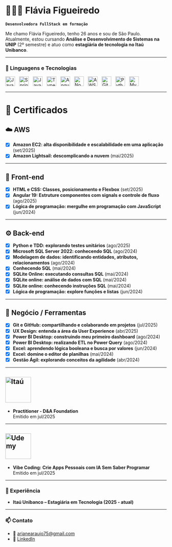 # 👩🏻‍💻 Flávia Figueiredo

**`Desenvolvedora FullStack em formação`**

Me chamo Flávia Figueiredo, tenho 26 anos e sou de São Paulo. Atualmente, estou cursando **Análise e Desenvolvimento de Sistemas na UNIP** (2º semestre) e atuo como **estagiária de tecnologia no Itaú Unibanco**.  

---

### 🤖 Linguagens e Tecnologias

<img align="left" alt="Java" title="Java" width="30px" style="padding-right: 10px;" src="https://cdn.jsdelivr.net/gh/devicons/devicon@latest/icons/java/java-original.svg"/>
<img align="left" alt="Spring" title="Spring Boot" width="30px" style="padding-right: 10px;" src="https://cdn.jsdelivr.net/gh/devicons/devicon@latest/icons/spring/spring-original.svg"/>
<img align="left" alt="JavaScript" title="JavaScript" width="30px" style="padding-right: 10px;" src="https://cdn.jsdelivr.net/gh/devicons/devicon@latest/icons/javascript/javascript-original.svg"/>
<img align="left" alt="TypeScript" title="TypeScript" width="30px" style="padding-right: 10px;" src="https://cdn.jsdelivr.net/gh/devicons/devicon@latest/icons/typescript/typescript-original.svg"/>
<img align="left" alt="Angular" title="Angular" width="30px" style="padding-right: 10px;" src="https://cdn.jsdelivr.net/gh/devicons/devicon@latest/icons/angular/angular-original.svg"/>
<img align="left" alt="Node.js" title="Node.js" width="30px" style="padding-right: 10px;" src="https://cdn.jsdelivr.net/gh/devicons/devicon@latest/icons/nodejs/nodejs-original.svg"/>
<img align="left" alt="AWS" title="AWS" width="30px" style="padding-right: 10px;" src="https://cdn.jsdelivr.net/gh/simple-icons/simple-icons/icons/amazonaws.svg"/>
<img align="left" alt="Git" title="Git" width="30px" style="padding-right: 10px;" src="https://cdn.jsdelivr.net/gh/devicons/devicon@latest/icons/git/git-original.svg"/>
<img align="left" alt="Python" title="Python" width="30px" style="padding-right: 10px;" src="https://cdn.jsdelivr.net/gh/devicons/devicon@latest/icons/python/python-original.svg"/>
<img align="left" alt="MySQL" title="MySQL" width="30px" style="padding-right: 10px;" src="https://cdn.jsdelivr.net/gh/devicons/devicon@latest/icons/mysql/mysql-original.svg"/>

<br/>
<br/>

---

# 📜 Certificados

## ☁️ AWS
- [x] **Amazon EC2: alta disponibilidade e escalabilidade em uma aplicação** (set/2025)  
- [x] **Amazon Lightsail: descomplicando a nuvem** (mai/2025)  

---

## 🎨 Front-end
- [x] **HTML e CSS: Classes, posicionamento e Flexbox** (set/2025)  
- [x] **Angular 19: Estruture componentes com signals e controle de fluxo** (ago/2025)  
- [x] **Lógica de programação: mergulhe em programação com JavaScript** (jun/2024)  

---

## ⚙️ Back-end
- [x] **Python e TDD: explorando testes unitários** (ago/2025)  
- [x] **Microsoft SQL Server 2022: conhecendo SQL** (ago/2024)  
- [x] **Modelagem de dados: identificando entidades, atributos, relacionamentos** (ago/2024)  
- [x] **Conhecendo SQL** (mai/2024)  
- [x] **SQLite Online: executando consultas SQL** (mai/2024)  
- [x] **SQLite online: análise de dados com SQL** (mai/2024)  
- [x] **SQLite online: conhecendo instruções SQL** (mai/2024)  
- [x] **Lógica de programação: explore funções e listas** (jun/2024)  

---

## 💼 Negócio / Ferramentas
- [x] **Git e GitHub: compartilhando e colaborando em projetos** (jul/2025)  
- [x] **UX Design: entenda a área da User Experience** (abr/2025)  
- [x] **Power BI Desktop: construindo meu primeiro dashboard** (ago/2024)  
- [x] **Power BI Desktop: realizando ETL no Power Query** (ago/2024)  
- [x] **Excel: aprendendo lógica booleana e busca por valores** (jun/2024)  
- [x] **Excel: domine o editor de planilhas** (mai/2024)  
- [x] **Gestão Ágil: explorando conceitos da agilidade** (abr/2024) 

---

## <img src="https://logospng.org/download/itau/logo-itau-4096.png" alt="Itaú" width="80px"/> 
- **Practitioner - D&A Foundation**  
  Emitido em jul/2025  

---

## <img src="https://www.udemy.com/staticx/udemy/images/v7/logo-udemy.svg" alt="Udemy" width="80px"/> 
- **Vibe Coding: Crie Apps Pessoais com IA Sem Saber Programar**  
  Emitido em jul/2025 

---

### 💼 Experiência
- **Itaú Unibanco – Estagiária em Tecnologia (2025 - atual)**  

---

### 📫 Contato
- 📧 arianearaujo75@gmail.com  
- 🔗 [LinkedIn](https://www.linkedin.com/in/fl%C3%A1via-figueiredo-714754231/)  
